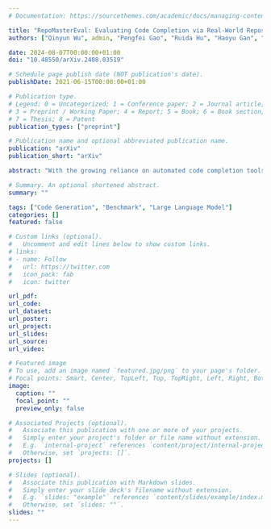 ```yaml
---
# Documentation: https://sourcethemes.com/academic/docs/managing-content/

title: "RepoMasterEval: Evaluating Code Completion via Real-World Repositories"
authors: ["Qinyun Wu", admin, "Pengfei Gao", "Ruida Hu", "Haoyu Gan", "Bo Jiang", "Jinhe Tang", "Zhiwen Deng", "Zhanming Guan", "Cuiyun Gao", "Xia Liu", "Ping Yang"]

date: 2024-08-07T00:00:00+01:00
doi: "10.48550/arXiv.2408.03519"

# Schedule page publish date (NOT publication's date).
publishDate: 2021-06-15T00:00:00+01:00

# Publication type.
# Legend: 0 = Uncategorized; 1 = Conference paper; 2 = Journal article;
# 3 = Preprint / Working Paper; 4 = Report; 5 = Book; 6 = Book section;
# 7 = Thesis; 8 = Patent
publication_types: ["preprint"]

# Publication name and optional abbreviated publication name.
publication: "arXiv"
publication_short: "arXiv"

abstract: "With the growing reliance on automated code completion tools in software development, the need for robust evaluation benchmarks has become critical. However, existing benchmarks focus more on code generation tasks in function and class level and provide rich text description to prompt the model. By contrast, such descriptive prompt is commonly unavailable in real development and code completion can occur in wider range of situations such as in the middle of a function or a code block. These limitations makes the evaluation poorly align with the practical scenarios of code completion tools. In this paper, we propose RepoMasterEval, a novel benchmark for evaluating code completion models constructed from real-world Python and TypeScript repositories. Each benchmark datum is generated by masking a code snippet (ground truth) from one source code file with existing test suites. To improve test accuracy of model generated code, we employ mutation testing to measure the effectiveness of the test cases and we manually crafted new test cases for those test suites with low mutation score. Our empirical evaluation on 6 state-of-the-art models shows that test argumentation is critical in improving the accuracy of the benchmark and RepoMasterEval is able to report difference in model performance in real-world scenarios. The deployment of RepoMasterEval in a collaborated company for one month also revealed that the benchmark is useful to give accurate feedback during model training and the score is in high correlation with the model's performance in practice. Based on our findings, we call for the software engineering community to build more LLM benchmarks tailored for code generation tools taking the practical and complex development environment into consideration."

# Summary. An optional shortened abstract.
summary: ""

tags: ["Code Generation", "Benchmark", "Large Language Model"]
categories: []
featured: false

# Custom links (optional).
#   Uncomment and edit lines below to show custom links.
# links:
# - name: Follow
#   url: https://twitter.com
#   icon_pack: fab
#   icon: twitter

url_pdf:
url_code:
url_dataset:
url_poster:
url_project:
url_slides:
url_source:
url_video:

# Featured image
# To use, add an image named `featured.jpg/png` to your page's folder. 
# Focal points: Smart, Center, TopLeft, Top, TopRight, Left, Right, BottomLeft, Bottom, BottomRight.
image:
  caption: ""
  focal_point: ""
  preview_only: false

# Associated Projects (optional).
#   Associate this publication with one or more of your projects.
#   Simply enter your project's folder or file name without extension.
#   E.g. `internal-project` references `content/project/internal-project/index.md`.
#   Otherwise, set `projects: []`.
projects: []

# Slides (optional).
#   Associate this publication with Markdown slides.
#   Simply enter your slide deck's filename without extension.
#   E.g. `slides: "example"` references `content/slides/example/index.md`.
#   Otherwise, set `slides: ""`.
slides: ""
---
```

